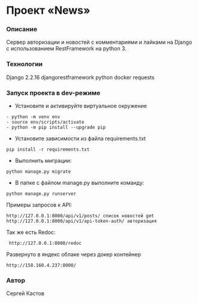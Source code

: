 # Проект «News»
### Описание
Cервер авторизации и новостей с комментариями и лайками на Django с использованием RestFramework на python 3.
### Технологии
Django 2.2.16
djangorestframework
python
docker
requests

### Запуск проекта в dev-режиме
- Установите и активируйте виртуальное окружение
 ```
- python -m venv env
- source env/scripts/activate
- python -m pip install --upgrade pip
```
- Установите зависимости из файла requirements.txt
```
pip install -r requirements.txt
``` 
 - Выполнить миграции:
``` 
python manage.py migrate
```
- В папке с файлом manage.py выполните команду:
```
python manage.py runserver
```

 Примеры запросов к API:
 ```
 http://127.0.0.1:8000/api/v1/posts/ список новостей get
 http://127.0.0.1:8000/api/v1/api-token-auth/ авторизация
 ```

Так же есть Redoc:
```
 http://127.0.0.1:8000/redoc
 ```
 
 Развернуто в яндекс облаке через докер контейнер
 ```
 http://158.160.4.237:8000/
 ```
### Автор
Сергей Кастов

